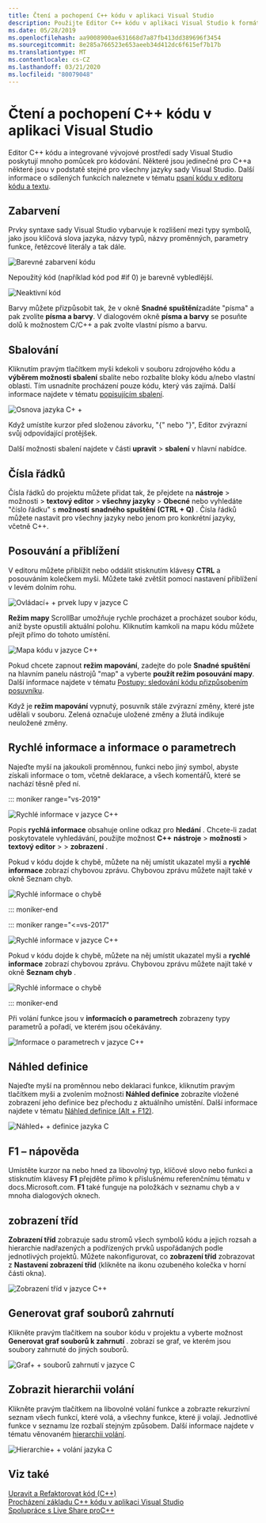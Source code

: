 ```yaml
---
title: Čtení a pochopení C++ kódu v aplikaci Visual Studio
description: Použijte Editor C++ kódu v aplikaci Visual Studio k formátování a pochopení kódu.
ms.date: 05/28/2019
ms.openlocfilehash: aa9008900ae631668d7a87fb413dd389696f3454
ms.sourcegitcommit: 8e285a766523e653aeeb34d412dc6f615ef7b17b
ms.translationtype: MT
ms.contentlocale: cs-CZ
ms.lasthandoff: 03/21/2020
ms.locfileid: "80079048"
---
```

# <a name="read-and-understand-c-code-in-visual-studio"></a>Čtení a pochopení C++ kódu v aplikaci Visual Studio

Editor C++ kódu a integrované vývojové prostředí sady Visual Studio poskytují mnoho pomůcek pro kódování. Některé jsou jedinečné pro C++a některé jsou v podstatě stejné pro všechny jazyky sady Visual Studio. Další informace o sdílených funkcích naleznete v tématu [psaní kódu v editoru kódu a textu](/visualstudio/ide/writing-code-in-the-code-and-text-editor).  

## <a name="colorization"></a>Zabarvení

Prvky syntaxe sady Visual Studio vybarvuje k rozlišení mezi typy symbolů, jako jsou klíčová slova jazyka, názvy typů, názvy proměnných, parametry funkce, řetězcové literály a tak dále.

![Barevné zabarvení kódu](../ide/media/code-outline-colorization.png "C++zabarvení")

Nepoužitý kód (například kód pod #if 0) je barevně vybledlější.

![Neaktivní kód](../ide/media/inactive-code-cpp.png "C++Neaktivní kód")

Barvy můžete přizpůsobit tak, že v okně **Snadné spuštění**zadáte "písma" a pak zvolíte **písma a barvy**. V dialogovém okně **písma a barvy** se posuňte dolů k možnostem C/C++ a pak zvolte vlastní písmo a barvu.

## <a name="outlining"></a>Sbalování

Kliknutím pravým tlačítkem myši kdekoli v souboru zdrojového kódu a **výběrem možnosti sbalení** sbalíte nebo rozbalíte bloky kódu a/nebo vlastní oblasti. Tím usnadníte procházení pouze kódu, který vás zajímá. Další informace najdete v tématu [popisujícím sbalení](/visualstudio/ide/outlining).

![Osnova jazyka C&#43; &#43;](../ide/media/vs2015_cpp_outlining.png "Sbalování")

Když umístíte kurzor před složenou závorku, "{" nebo "}", Editor zvýrazní svůj odpovídající protějšek.

Další možnosti sbalení najdete v části **upravit** > **sbalení** v hlavní nabídce.

## <a name="line-numbers"></a>Čísla řádků

Čísla řádků do projektu můžete přidat tak, že přejdete na **nástroje** > možnosti > **textový editor** > **všechny jazyky** > **Obecné** nebo vyhledáte "číslo řádku" s **možností** **snadného spuštění (CTRL + Q)** . Čísla řádků můžete nastavit pro všechny jazyky nebo jenom pro konkrétní jazyky, včetně C++.

## <a name="scroll-and-zoom"></a>Posouvání a přiblížení

V editoru můžete přiblížit nebo oddálit stisknutím klávesy **CTRL** a posouváním kolečkem myši. Můžete také zvětšit pomocí nastavení přiblížení v levém dolním rohu.

![Ovládací&#43; &#43; prvek lupy v jazyce C](../ide/media/zoom-control.png "Ovládací prvek Lupa")

**Režim mapy** ScrollBar umožňuje rychle procházet a procházet soubor kódu, aniž byste opustili aktuální polohu. Kliknutím kamkoli na mapu kódu můžete přejít přímo do tohoto umístění.

![Mapa kódu v jazyce C&#43;&#43;](../ide/media/vs2015-cpp-code-map.png "Mapa kódu")

Pokud chcete zapnout **režim mapování**, zadejte do pole **Snadné spuštění** na hlavním panelu nástrojů "map" a vyberte **použít režim posouvání mapy**. Další informace najdete v tématu [Postupy: sledování kódu přizpůsobením posuvníku](/visualstudio/ide/how-to-track-your-code-by-customizing-the-scrollbar).

Když je **režim mapování** vypnutý, posuvník stále zvýrazní změny, které jste udělali v souboru. Zelená označuje uložené změny a žlutá indikuje neuložené změny.

## <a name="quick-info-and-parameter-info"></a>Rychlé informace a informace o parametrech

Najeďte myší na jakoukoli proměnnou, funkci nebo jiný symbol, abyste získali informace o tom, včetně deklarace, a všech komentářů, které se nachází těsně před ní.

::: moniker range="vs-2019"

![Rychlé informace v jazyce C&#43;&#43;](../ide/media/quick-info-vs2019.png "Rychlé informace")

Popis **rychlá informace** obsahuje online odkaz pro **hledání** . Chcete-li zadat poskytovatele vyhledávání, použijte možnost **C++** **nástroje** > **možnosti** > **textový editor** >  > **zobrazení** .

Pokud v kódu dojde k chybě, můžete na něj umístit ukazatel myši a **rychlé informace** zobrazí chybovou zprávu. Chybovou zprávu můžete najít také v okně Seznam chyb.

![Rychlé informace o chybě](../ide/media/quickinfo-on-error.png "Rychlé informace o chybě")

::: moniker-end

::: moniker range="<=vs-2017"

![Rychlé informace v jazyce C&#43;&#43;](../ide/media/quick-info.png "Rychlé informace")

Pokud v kódu dojde k chybě, můžete na něj umístit ukazatel myši a **rychlé informace** zobrazí chybovou zprávu. Chybovou zprávu můžete najít také v okně **Seznam chyb** .

![Rychlé informace o chybě](../ide/media/quickinfo-on-error.png "Rychlé informace o chybě")

::: moniker-end

Při volání funkce jsou v **informacích o parametrech** zobrazeny typy parametrů a pořadí, ve kterém jsou očekávány.

![Informace o parametrech v jazyce C&#43;&#43;](../ide/media/parameter-info.png "Informace o parametrech")

## <a name="peek-definition"></a>Náhled definice

Najeďte myší na proměnnou nebo deklaraci funkce, kliknutím pravým tlačítkem myši a zvolením možnosti **Náhled definice** zobrazíte vložené zobrazení jeho definice bez přechodu z aktuálního umístění. Další informace najdete v tématu [Náhled definice (Alt + F12)](/visualstudio/ide/how-to-view-and-edit-code-by-using-peek-definition-alt-plus-f12).

![Náhled&#43; &#43; definice jazyka C](../ide/media/vs2015_cpp_peek_definition.png "vs2015_cpp_peek_definition")

##  <a name="f1-help"></a>F1 – nápověda

Umístěte kurzor na nebo hned za libovolný typ, klíčové slovo nebo funkci a stisknutím klávesy **F1** přejděte přímo k příslušnému referenčnímu tématu v docs.Microsoft.com. **F1** také funguje na položkách v seznamu chyb a v mnoha dialogových oknech.

## <a name="class-view"></a>zobrazení tříd

**Zobrazení tříd** zobrazuje sadu stromů všech symbolů kódu a jejich rozsah a hierarchie nadřazených a podřízených prvků uspořádaných podle jednotlivých projektů. Můžete nakonfigurovat, co **zobrazení tříd** zobrazovat z **Nastavení zobrazení tříd** (klikněte na ikonu ozubeného kolečka v horní části okna).

![Zobrazení tříd v jazyce C&#43;&#43;](../ide/media/class-view.png "zobrazení tříd")

## <a name="generate-graph-of-include-files"></a>Generovat graf souborů zahrnutí

Klikněte pravým tlačítkem na soubor kódu v projektu a vyberte možnost **Generovat graf souborů k zahrnutí** . zobrazí se graf, ve kterém jsou soubory zahrnuté do jiných souborů.

![Graf&#43; &#43; souborů zahrnutí v jazyce C](../ide/media/vs2015_cpp_include_graph.png "vs2015_cpp_include_graph")

## <a name="view-call-hierarchy"></a>Zobrazit hierarchii volání

Klikněte pravým tlačítkem na libovolné volání funkce a zobrazte rekurzivní seznam všech funkcí, které volá, a všechny funkce, které ji volají. Jednotlivé funkce v seznamu lze rozbalí stejným způsobem. Další informace najdete v tématu věnovaném [hierarchii volání](/visualstudio/ide/reference/call-hierarchy).

![Hierarchie&#43; &#43; volání jazyka C](../ide/media/vs2015_cpp_call_hierarchy.png "vs2015_cpp_call_hierarchy")

## <a name="see-also"></a>Viz také

[Upravit a Refaktorovat kód (C++)](writing-and-refactoring-code-cpp.md)</br>
[Procházení základu C++ kódu v aplikaci Visual Studio](navigate-code-cpp.md)</br>
[Spolupráce s Live Share proC++](live-share-cpp.md)
